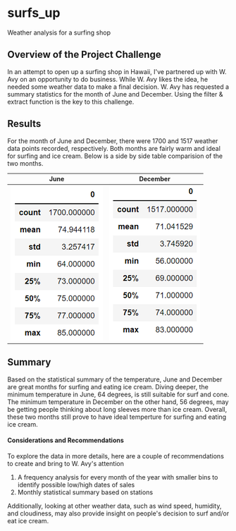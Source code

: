 # surfs_up
Weather analysis for a surfing shop

## Overview of the Project Challenge
In an attempt to open up a surfing shop in Hawaii, I've partnered up with W. Avy on an opportunity to do business. While W. Avy likes the idea, he needed some weather data to make a final decision. W. Avy has requested a summary statistics for the month of June and December. Using the filter & extract function is the key to this challenge.

## Results
For the month of June and December, there were 1700 and 1517 weather data points recorded, respectively. Both months are fairly warm and ideal for surfing and ice cream. Below is a side by side table comparision of the two months. 

| June | December |
| :---: | :---: |
| <img src = "Resources/june_temp_stats.png">  |  <img src = "Resources/dec_temp_stats.png"> |


## Summary 
Based on the statistical summary of the temperature, June and December are great months for surfing and eating ice cream. Diving deeper, the minimum temperature in June, 64 degrees, is still suitable for surf and cone. The minimum temperature in December on the other hand, 56 degrees, may be getting people thinking about long sleeves more than ice cream. Overall, these two months still prove to have ideal temperture for surfing and eating ice cream. 

#### Considerations and Recommendations
To explore the data in more details, here are a couple of recommendations to create and bring to W. Avy's attention
1) A frequency analysis for every month of the year with smaller bins to identify possible low/high dates of sales
2) Monthly statistical summary based on stations

Additionally, looking at other weather data, such as wind speed, humidity, and cloudiness, may also provide insight on people's decision to surf and/or eat ice cream.
